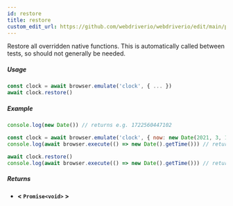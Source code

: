```yaml
---
id: restore
title: restore
custom_edit_url: https://github.com/webdriverio/webdriverio/edit/main/packages/webdriverio/src/commands/clock/restore.ts
---
```


Restore all overridden native functions. This is automatically called between tests, so should not
generally be needed.

##### Usage

```js
const clock = await browser.emulate('clock', { ... })
await clock.restore()
```

##### Example

```js title="restore.js"
console.log(new Date()) // returns e.g. 1722560447102

const clock = await browser.emulate('clock', { now: new Date(2021, 3, 14) })
console.log(await browser.execute(() => new Date().getTime())) // returns 1618383600000

await clock.restore()
console.log(await browser.execute(() => new Date().getTime())) // returns 1722560447102
```

##### Returns

- **&lt; `Promise<void>` &gt;**
    

